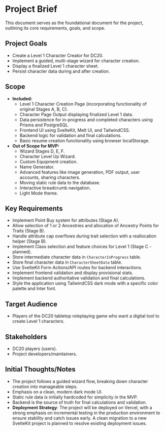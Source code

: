 # Project Brief

This document serves as the foundational document for the project, outlining its core requirements, goals, and scope.

## Project Goals

- Create a Level 1 Character Creator for DC20.
- Implement a guided, multi-stage wizard for character creation.
- Display a finalized Level 1 character sheet.
- Persist character data during and after creation.

## Scope

- **Included:**
    - Level 1 Character Creation Page (incorporating functionality of original Stages A, B, C).
    - Character Page Output displaying finalized Level 1 data.
    - Data persistence for in-progress and completed characters using Prisma and PostgreSQL.
    - Frontend UI using SvelteKit, Melt UI, and TailwindCSS.
    - Backend logic for validation and final calculations.
    - Basic resume creation functionality using browser localStorage.
- **Out of Scope for MVP:**
    - Wizard Stages D, E, F.
    - Character Level Up Wizard.
    - Custom Equipment creation.
    - Name Generator.
    - Advanced features like image generation, PDF output, user accounts, sharing characters.
    - Moving static rule data to the database.
    - Interactive breadcrumb navigation.
    - Light Mode theme.

## Key Requirements

- Implement Point Buy system for attributes (Stage A).
- Allow selection of 1 or 2 Ancestries and allocation of Ancestry Points for Traits (Stage B).
- Handle attribute cap overflows during trait selection with a reallocation helper (Stage B).
- Implement Class selection and feature choices for Level 1 (Stage C - planned).
- Store intermediate character data in `CharacterInProgress` table.
- Store final character data in `CharacterSheetData` table.
- Use SvelteKit Form Actions/API routes for backend interactions.
- Implement frontend validation and display provisional stats.
- Implement backend authoritative validation and final calculations.
- Style the application using TailwindCSS dark mode with a specific color palette and Inter font.

## Target Audience

- Players of the DC20 tabletop roleplaying game who want a digital tool to create Level 1 characters.

## Stakeholders

- DC20 players (users).
- Project developers/maintainers.

## Initial Thoughts/Notes

- The project follows a guided wizard flow, breaking down character creation into manageable steps.
- Emphasis on a clean, modern dark mode UI.
- Static rule data is initially hardcoded for simplicity in the MVP.
- Backend is the source of truth for final calculations and validation.
- **Deployment Strategy**: The project will be deployed on Vercel, with a strong emphasis on incremental testing in the production environment to ensure stability and catch issues early. A clean migration to a new SvelteKit project is planned to resolve existing deployment issues.
